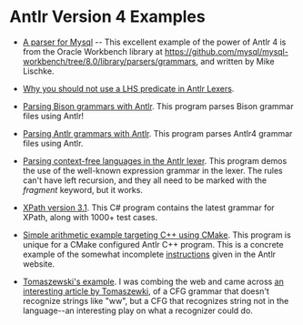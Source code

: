 # Antlr Version 4 Examples

* [A parser for Mysql](https://github.com/kaby76/AntlrExamples/tree/master/mysql) -- This excellent example of the power of Antlr 4 is from the Oracle Workbench library
at https://github.com/mysql/mysql-workbench/tree/8.0/library/parsers/grammars, and written by
Mike Lischke.

* [Why you should not use a LHS predicate in Antlr Lexers](https://github.com/kaby76/AntlrExamples/tree/master/perf).

* [Parsing Bison grammars with Antlr](https://github.com/kaby76/AntlrExamples/tree/master/Bison). This program parses Bison grammar files using Antlr!

* [Parsing Antlr grammars with Antlr](https://github.com/kaby76/AntlrExamples/tree/master/Antlr). This program parses Antlr4 grammar files using Antlr.

* [Parsing context-free languages in the Antlr lexer](https://github.com/kaby76/AntlrExamples/tree/master/lexer-as-parser). This program demos the use of the well-known expression grammar in the lexer. The rules can't have left recursion, and they all need to be marked with the _fragment_ keyword, but it works.

* [XPath version 3.1](https://github.com/kaby76/AntlrExamples/tree/master/xpath31). This C# program contains the latest grammar
for XPath, along with 1000+ test cases.

* [Simple arithmetic example targeting C++ using CMake](https://github.com/kaby76/AntlrExamples/tree/master/CMakeProject1). This program
is unique for a CMake configured Antlr C++ program. This is a concrete example of the somewhat incomplete [instructions](https://github.com/antlr/antlr4/tree/master/runtime/Cpp/cmake) given in the Antlr website.

* [Tomaszewski's example](https://github.com/kaby76/AntlrExamples/tree/master/Tomaszewski). I was combing the web and came
across [an interesting article by Tomaszewki](https://pdfs.semanticscholar.org/a8dd/2ef009df7601cdbc90332765a56a24c7821c.pdf), of a CFG grammar that doesn't recognize strings like "ww", but a CFG that
recognizes string not in the language--an interesting play on what a recognizer could do.
